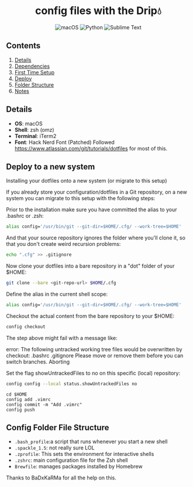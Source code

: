 <div align="center">
    <h1>config files with the Drip💧</h1>

![macOS](https://img.shields.io/badge/mac%20os-000000?style=for-the-badge&logo=macos&logoColor=F0F0F0)
![Python](https://img.shields.io/badge/python-3670A0?style=for-the-badge&logo=python&logoColor=ffdd54)
![Sublime Text](https://img.shields.io/badge/sublime_text-%23575757.svg?style=for-the-badge&logo=sublime-text&logoColor=important)

</div>

## Contents

1. [Details](#details)
1. [Dependencies](#dependencies)
1. [First Time Setup](#firsttime)
1. [Deploy](#deploy)
1. [Folder Structure](#folderStructure)
1. [Notes](#notes)

<a name="details"></a>

## Details

- **OS**: macOS
- **Shell**: zsh (omz)
- **Terminal**: iTerm2
- **Font**: Hack Nerd Font (Patched)
Followed https://www.atlassian.com/git/tutorials/dotfiles for most of this.

<a name="firsttime"></a>

## Deploy to a new system

Installing your dotfiles onto a new system (or migrate to this setup)

If you already store your configuration/dotfiles in a Git repository, on a new system you can migrate to this setup with the following steps:

Prior to the installation make sure you have committed the alias to your .bashrc or .zsh:
```bash
alias config='/usr/bin/git --git-dir=$HOME/.cfg/ --work-tree=$HOME'
```
And that your source repository ignores the folder where you'll clone it, so that you don't create weird recursion problems:
```bash
echo ".cfg" >> .gitignore
```
Now clone your dotfiles into a bare repository in a "dot" folder of your $HOME:
```bash
git clone --bare <git-repo-url> $HOME/.cfg
```
Define the alias in the current shell scope:
```bash
alias config='/usr/bin/git --git-dir=$HOME/.cfg/ --work-tree=$HOME'
```
Checkout the actual content from the bare repository to your $HOME:
```bash
config checkout

```
The step above might fail with a message like:

error: The following untracked working tree files would be overwritten by checkout:
    .bashrc
    .gitignore
Please move or remove them before you can switch branches.
Aborting

Set the flag showUntrackedFiles to no on this specific (local) repository:
```bash
config config --local status.showUntrackedFiles no
```

```
cd $HOME
config add .vimrc
config commit -m "Add .vimrc"
config push
```

## Config Folder File Structure

- `.bash_profile`:a script that runs whenever you start a new shell  
- `.spackle_1.5`: not really sure LOL
- `.zprofile`: This sets the environment for interactive shells
- `.zshrc`: main configuration file for the Zsh shell
- `Brewfile`: manages packages installed by Homebrew

Thanks to BaDxKaRMa for all the help on this. 
